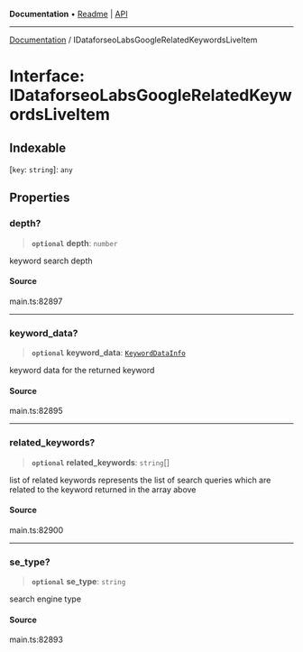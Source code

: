 **Documentation** • [Readme](../README.md) \| [API](../globals.md)

***

[Documentation](../README.md) / IDataforseoLabsGoogleRelatedKeywordsLiveItem

# Interface: IDataforseoLabsGoogleRelatedKeywordsLiveItem

## Indexable

 \[`key`: `string`\]: `any`

## Properties

### depth?

> **`optional`** **depth**: `number`

keyword search depth

#### Source

main.ts:82897

***

### keyword\_data?

> **`optional`** **keyword\_data**: [`KeywordDataInfo`](../classes/KeywordDataInfo.md)

keyword data for the returned keyword

#### Source

main.ts:82895

***

### related\_keywords?

> **`optional`** **related\_keywords**: `string`[]

list of related keywords
represents the list of search queries which are related to the keyword returned in the array above

#### Source

main.ts:82900

***

### se\_type?

> **`optional`** **se\_type**: `string`

search engine type

#### Source

main.ts:82893
